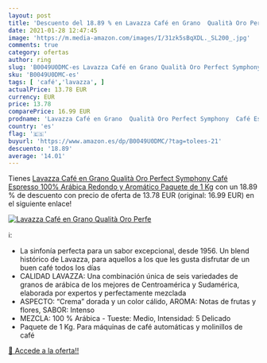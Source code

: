 ```yaml
---
layout: post
title: 'Descuento del 18.89 % en Lavazza Café en Grano  Qualità Oro Perfe'
date: 2021-01-28 12:47:45
image: 'https://m.media-amazon.com/images/I/31zk5sBqXDL._SL200_.jpg'
comments: true
category: ofertas
author: ring
slug: 'B0049U0DMC-es Lavazza Café en Grano Qualità Oro Perfect Symphony Café...'
sku: 'B0049U0DMC-es'
tags: [ 'café','lavazza', ]
actualPrice: 13.78 EUR
currency: EUR
price: 13.78
comparePrice: 16.99 EUR
prodname: 'Lavazza Café en Grano  Qualità Oro Perfect Symphony  Café Espresso 100% Arábica Redondo y Aromático  Paquete de 1 Kg'
country: 'es'
flag: '🇪🇸'
buyurl: 'https://www.amazon.es/dp/B0049U0DMC/?tag=tolees-21'
descuento: '18.89'
average: '14.01'
---
```


Tienes [Lavazza Café en Grano  Qualità Oro Perfect Symphony  Café Espresso 100% Arábica Redondo y Aromático  Paquete de 1 Kg](https://www.amazon.es/dp/B0049U0DMC/?tag=tolees-21) con un 18.89 % de descuento con precio de oferta de 13.78 EUR (original: 16.99 EUR) en el siguiente enlace!

[![Lavazza Café en Grano  Qualità Oro Perfe](https://m.media-amazon.com/images/I/31zk5sBqXDL._SL200_.jpg)](https://www.amazon.es/dp/B0049U0DMC/?tag=tolees-21)

ℹ️:

- La sinfonía perfecta para un sabor excepcional, desde 1956. Un blend histórico de Lavazza, para aquellos a los que les gusta disfrutar de un buen café todos los días
- CALIDAD LAVAZZA: Una combinación única de seis variedades de granos de arábica de los mejores de Centroamérica y Sudamérica, elaborada por expertos y perfectamente mezclada
- ASPECTO: “Crema” dorada y un color cálido, AROMA: Notas de frutas y flores, SABOR: Intenso
- MEZCLA: 100 % Arábica - Tueste: Medio, Intensidad: 5 Delicado
- Paquete de 1 Kg. Para máquinas de café automáticas y molinillos de café

[🛒 Accede a la oferta!!](https://www.amazon.es/dp/B0049U0DMC/?tag=tolees-21)
